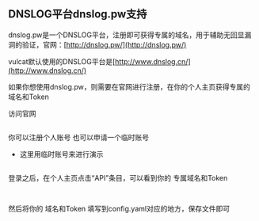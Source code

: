 ## DNSLOG平台dnslog.pw支持

dnslog.pw是一个DNSLOG平台，注册即可获得专属的域名，用于辅助无回显漏洞的验证，官网：[http://dnslog.pw/](http://dnslog.pw/)

vulcat默认使用的DNSLOG平台是[http://www.dnslog.cn/](http://www.dnslog.cn/)

如果你想使用dnslog.pw，则需要在官网进行注册，在你的个人主页获得专属的 域名和Token

访问官网
<figure><img src="https://cdn.staticaly.com/gh/clincat/blog-imgs@main/hub/static/imgs/config/dnslog_pw_01.png" alt=""><figcaption></figcaption></figure>

你可以注册个人账号
也可以申请一个临时账号
* 这里用临时账号来进行演示
<figure><img src="https://cdn.staticaly.com/gh/clincat/blog-imgs@main/hub/static/imgs/config/dnslog_pw_02.png" alt=""><figcaption></figcaption></figure>

登录之后，在个人主页点击“API”条目，可以看到你的 专属域名和Token
<figure><img src="https://cdn.staticaly.com/gh/clincat/blog-imgs@main/hub/static/imgs/config/dnslog_pw_05.png" alt=""><figcaption></figcaption></figure>
<figure><img src="https://cdn.staticaly.com/gh/clincat/blog-imgs@main/hub/static/imgs/config/dnslog_pw_03.png" alt=""><figcaption></figcaption></figure>

然后将你的 域名和Token 填写到config.yaml对应的地方，保存文件即可
<figure><img src="https://cdn.staticaly.com/gh/clincat/blog-imgs@main/hub/static/imgs/config/dnslog_pw_04.png" alt=""><figcaption></figcaption></figure>






